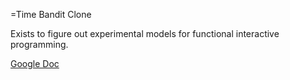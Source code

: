 =Time Bandit Clone

Exists to figure out experimental models for functional interactive programming.

[Google Doc](https://docs.google.com/document/d/1-hU7PgBCQtO7NGSkHwh1BV0EQwRDK9dC2k3p7Oa5wxs/edit)

